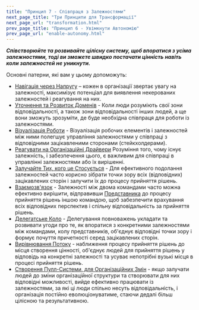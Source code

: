 ```yaml
---
title: "Принцип 7 - Співпраця з Залежностями"
next_page_title: "Три Принципи для Трансформації"
next_page_url: "transformation.html"
prev_page_title: "Принцип 6 - Увімкнути Автономію"
prev_page_url: "enable-autonomy.html"
---
```




**_Співстворюйте та розвивайте цілісну систему, щоб впоратися з усіма залежностями, тоді ви зможете швидко постачати цінність навіть коли залежностей не уникнути._**

Основні патерни, які вам у цьому допоможуть:

-   [Навігація через Напругу](navigate-via-tension.html) – кожен в організації звертає увагу на залежності, максимізує потенціал для виявлення некерованих залежностей і реагування на них.
-   [Уточнення та Розвиток Доменів](clarify-and-develop-domains.html) - Коли люди розуміють свої зони відповідальності, а також зони відповідальності інших людей, а ще вони зможуть зрозуміти, де буде необхідна співпраця для роботи із залежностями.
-   [Візуалізація Роботи](visualize-work.html) - Візуалізація робочих елементів і залежностей між ними полегшує управління залежностями у співпраці з відповідними зацікавленими сторонами (стейкхолдерами).
-   [ Реагувати на Організаційні Драйвери](respond-to-organizational-drivers.html) Розуміння того, чому існує залежність, і забезпечення цього, є важливим для співпраці в управлінні залежностями або їх вирішенні.
-   [Залучайте Тих, кого це Стосується](involve-those-affected.html) - Для ефективного подолання залежностей часто корисно зібрати точки зору всіх (відповідних) зацікавлених сторін і залучити їх до процесу прийняття рішень.
-   [Взаємозв'язок](linking.html) - Залежності між двома командами часто можна ефективно вирішити, відправивши [Представника](representative.html) до процесу прийняття рішень іншою командою, щоб забезпечити врахування всіх відповідних перспектив і спільну відповідальність за прийняття рішень.
-   [Делегатське Коло](delegate-circle.html) - Делегування повноважень укладати та розвивати угоди про те, як впоратися з конкретними залежностями між командами, колу представників, об'єднує відповідні точки зору і формує почуття причетності серед зацікавлених сторін.
-   [Вирівнювання Потоку](align-flow.html) - наближення процесу прийняття рішень до місця створення цінності, об'єднує людей для прийняття рішень у відповідь на конкретні залежності та усуває непотрібні вузькі місця в процесі прийняття рішень.
-   [Створення Пулл-Системи, для Організаційних Змін](create-a-pull-system-for-organizational-change.html) - якщо залучати людей до зміни організаційної структури та створювати для них відповідні можливості, вийде ефективно працювати із залежностями, за які ці люди спільно несуть відповідальність, і організація постійно еволюціонуватиме, стаючи дедалі більш цілісною та результативною.
